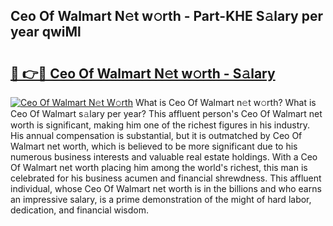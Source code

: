 ## Ceo Of Walmart N𝚎t w𝚘rth - Part-KHE S𝚊lary per year qwiMl

# <h2><a href="http://gc3fz0o.nevu.top/?p=Ceo+Of+Walmart">🔗 👉🔴 Ceo Of Walmart N𝚎t w𝚘rth - S𝚊lary</a></h2>

[![Ceo Of Walmart N𝚎t W𝚘rth](https://i.imgur.com/Oavwk0R.jpeg)](http://gc3fz0o.nevu.top/?p=Ceo+Of+Walmart)
What is Ceo Of Walmart n𝚎t w𝚘rth? What is Ceo Of Walmart s𝚊lary per year?
This affluent person's Ceo Of Walmart net worth is significant, making him one of the richest figures in his industry. His annual compensation is substantial, but it is outmatched by Ceo Of Walmart net worth, which is believed to be more significant due to his numerous business interests and valuable real estate holdings. With a Ceo Of Walmart net worth placing him among the world's richest, this man is celebrated for his business acumen and financial shrewdness. This affluent individual, whose Ceo Of Walmart net worth is in the billions and who earns an impressive salary, is a prime demonstration of the might of hard labor, dedication, and financial wisdom.
